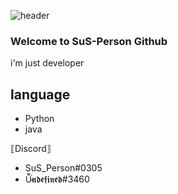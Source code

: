 ![header](https://capsule-render.vercel.app/api?type=slice)

### Welcome to SuS-Person Github

i'm just developer


## language

- Python
- java

⟦Discord⟧

- SuS_Person#0305
- U̴͌͘𝖓𝖉𝖊𝖋𝖎𝖓𝖊𝖉#3460
